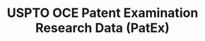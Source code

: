 ---
bigquery: https://console.cloud.google.com/bigquery?p=patents-public-data&d=uspto_oce_pair&page=dataset
citation: 'Graham, S. Marco, A., and Miller, A. (2015). “The USPTO Patent Examination
  Research Dataset: A Window on the Process of Patent Examination.”'
contributors: Graham, S. Marco, A., Miller, A.
cost: None
description: The latest version of PatEx (referred to below as the 2020 release) contains
  detailed information on nearly 11.9 million publicly-viewable provisional and non-provisional
  patent applications to the USPTO and over 4.6 million Patent Cooperation Treaty
  (PCT) applications. It is based on data that OCE downloaded from the Patent Examination
  Data System (PEDS) in April, 2021. The PEDS data are sourced from Public PAIR. The
  first time that OCE used PEDS as the basis of PatEx was for the 2019 release. We
  took the PEDS data and organized it into the familiar PatEx data files, which are
  based on the organization of the Public PAIR portal. The data files include information
  on each application’s characteristics, prosecution history, continuation history,
  claims of foreign priority, patent term adjustment history, publication history,
  and correspondence address information.
documentation: 'For the 2019 and later releases, new technical documentation is available
  https://www.uspto.gov/sites/default/files/documents/PatEx-2019-Technical-Doc.pdf


  A document describing the 2014-2017 data sets is available and can be cited as:
  Graham, Stuart J.H. and Marco, Alan C. and Miller, Richard, The USPTO Patent Examination
  Research Dataset: A Window on the Process of Patent Examination (November 30, 2015).
  Available at SSRN: https://ssrn.com/abstract=2702637.'
last_edit: Mon, 04 Apr 2022 19:06:22 GMT
location: https://www.uspto.gov/ip-policy/economic-research/research-datasets/patent-examination-research-dataset-public-pair
maintained_by: EconomicsData@uspto.gov
related_publications: https://ssrn.com/abstract=29956744, https://ssrn.com/abstract=2702637
schema_fields: '[''correspondence_name_line_2'', ''examiner_id'', ''inventor_country_name'',
  ''status_code'', ''customer_number'', ''recorded_date'', ''parent_filing_date'',
  ''examiner_name_first'', ''abandon_date'', ''wipo_pub_date'', ''small_entity_indicator'',
  ''foreign_parent_id'', ''uspc_subclass'', ''file_location_date'', ''patent_number'',
  ''filing_date'', ''uspc_class'', ''status_description'', ''correspondence_region_name'',
  ''examiner_art_unit'', ''event_description'', ''earliest_pgpub_number'', ''wipo_pub_number'',
  ''child_application_number'', ''file_location'', ''earliest_pgpub_date'', ''parent_country'',
  ''parent_country_code'', ''appl_status_date'', ''child_filing_date'', ''inventor_name_middle'',
  ''inventor_name_first'', ''foreign_parent_date'', ''appl_status_code'', ''application_number'',
  ''inventor_rank'', ''application_type'', ''correspondence_name_line_1'', ''patent_issue_date'',
  ''event_code'', ''application_number_pair'', ''correspondence_street_line_2'', ''correspondence_country_name'',
  ''correspondence_postal_code'', ''examiner_name_middle'', ''sequence_number'', ''invention_title'',
  ''atty_docket_number'', ''disposal_type'', ''aia_first_to_file'', ''correspondence_region_code'',
  ''correspondence_city'', ''inventor_address_type'', ''examiner_name_last'', ''continuation_type'',
  ''confirm_number'', ''inventor_name_last'', ''inventor_region_code'', ''inventor_country_code'',
  ''invention_subject_matter'', ''parent_application_number'', ''correspondence_street_line_1'',
  ''correspondence_country_code'']'
shortname: patex
tags:
- patents
- legal
- history
terms_of_use: 'USPTO’s online databases are not designed or intended to be a source
  for bulk downloads of USPTO data when accessed through the website’s interfaces.
  Individuals, companies, IP addresses, or blocks of IP addresses who, in effect,
  deny or decrease service by generating unusually high numbers of database accesses
  (searches, pages, or hits), whether generated manually or in an automated fashion,
  may be denied access to USPTO servers without notice.


  Bulk data products may be separately obtained from the USPTO, either for free or
  at the cost of dissemination. For details, see information on Electronic Bulk Data
  Products: https://www.uspto.gov/learning-and-resources/electronic-bulk-data-products'
title: USPTO OCE Patent Examination Research Data (PatEx)
uuid: 4342caa7-23af-420c-b2f6-6088f133df6a
---